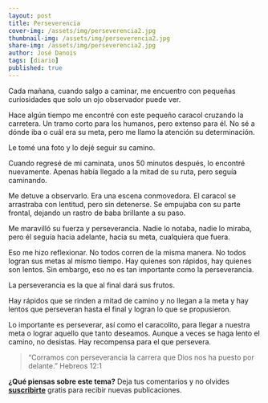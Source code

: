 ```yaml
---
layout: post
title: Perseverencia
cover-img: /assets/img/perseverencia2.jpg
thumbnail-img: /assets/img/perseverencia2.jpg 
share-img: /assets/img/perseverencia2.jpg
author: José Danois
tags: [diario]
published: true
---
```

Cada mañana, cuando salgo a caminar, me encuentro con pequeñas curiosidades que solo un ojo observador puede ver.

Hace algún tiempo me encontré con este pequeño caracol cruzando la carretera. Un tramo corto para los humanos, pero extenso para él. No sé a dónde iba o cuál era su meta, pero me llamo la atención su determinación.

Le tomé una foto y lo dejé seguir su camino.

Cuando regresé de mi caminata, unos 50 minutos después, lo encontré nuevamente. Apenas había llegado a la mitad de su ruta, pero seguía caminando.

Me detuve a observarlo. Era una escena conmovedora. El caracol se arrastraba con lentitud, pero sin detenerse. Se empujaba con su parte frontal, dejando un rastro de baba brillante a su paso.

Me maravilló su fuerza y perseverancia. Nadie lo notaba, nadie lo miraba, pero él seguía hacia adelante, hacia su meta, cualquiera que fuera.

Eso me hizo reflexionar. No todos corren de la misma manera. No todos logran sus metas al mismo tiempo. Hay quienes son rápidos, hay quienes son lentos. Sin embargo, eso no es tan importante como la perseverancia.

La perseverancia es la que al final dará sus frutos.

Hay rápidos que se rinden a mitad de camino y no llegan a la meta y hay lentos que perseveran hasta el final y logran lo que se propusieron.

Lo importante es perseverar, así como el caracolito, para llegar a nuestra meta o lograr aquello que tanto deseamos. Aunque a veces se haga lento el camino, no desistas. Hay recompensa para el que persevera.

> “Corramos con perseverancia la carrera que Dios nos ha puesto por
delante.” Hebreos 12:1

**¿Qué piensas sobre este tema?** Deja tus comentarios y no olvides **[suscribirte](https://www.feedio.co/@jdanois)** gratis para recibir nuevas publicaciones.
<!--stackedit_data:
eyJoaXN0b3J5IjpbMTEwMjQ2MzE1Ml19
-->